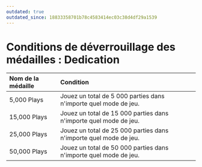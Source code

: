```yaml
---
outdated: true
outdated_since: 18833358701b78c4583414ec03c38d4df29a1539
---
```


# Conditions de déverrouillage des médailles : Dedication

| Nom de la médaille | Condition |
| :-- | :-- |
| 5,000 Plays | Jouez un total de 5 000 parties dans n'importe quel mode de jeu. |
| 15,000 Plays | Jouez un total de 15 000 parties dans n'importe quel mode de jeu. |
| 25,000 Plays | Jouez un total de 25 000 parties dans n'importe quel mode de jeu. |
| 50,000 Plays | Jouez un total de 50 000 parties dans n'importe quel mode de jeu. |
